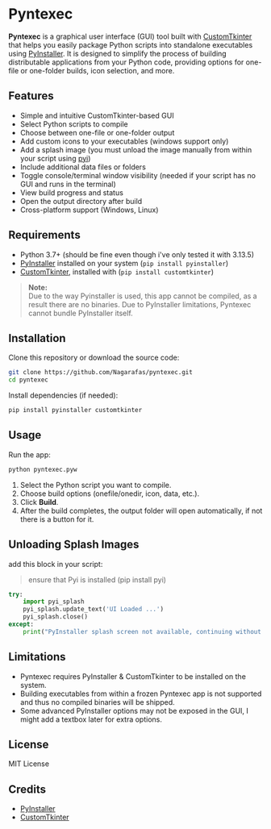 # Pyntexec

**Pyntexec** is a graphical user interface (GUI) tool built with [CustomTkinter](https://customtkinter.tomschimansky.com/) that helps you easily package Python scripts into standalone executables using [PyInstaller](https://pyinstaller.org/). It is designed to simplify the process of building distributable applications from your Python code, providing options for one-file or one-folder builds, icon selection, and more.

## Features

- Simple and intuitive CustomTkinter-based GUI
- Select Python scripts to compile
- Choose between one-file or one-folder output
- Add custom icons to your executables (windows support only)
- Add a splash image (you must unload the image manually from within your script using [pyi](https://pypi.org/project/pyi/))
- Include additional data files or folders
- Toggle console/terminal window visibility (needed if your script has no GUI and runs in the terminal)
- View build progress and status
- Open the output directory after build
- Cross-platform support (Windows, Linux)

## Requirements

- Python 3.7+ (should be fine even though i've only tested it with 3.13.5)
- [PyInstaller](https://pyinstaller.org/) installed on your system (`pip install pyinstaller`)
- [CustomTkinter](https://customtkinter.tomschimansky.com/), installed with (`pip install customtkinter`)

> **Note:**  
> Due to the way Pyinstaller is used, this app cannot be compiled, as a result there are no binaries.
> Due to PyInstaller limitations, Pyntexec cannot bundle PyInstaller itself.

## Installation

Clone this repository or download the source code:

```sh
git clone https://github.com/Nagarafas/pyntexec.git
cd pyntexec
```

Install dependencies (if needed):

```sh
pip install pyinstaller customtkinter

```

## Usage

Run the app:

```sh
python pyntexec.pyw
```

1. Select the Python script you want to compile.
2. Choose build options (onefile/onedir, icon, data, etc.).
3. Click **Build**.
4. After the build completes, the output folder will open automatically, if not there is a button for it.

## Unloading Splash Images

add this block in your script:
>ensure that Pyi is installed (pip install pyi)

```python
try:
    import pyi_splash
    pyi_splash.update_text('UI Loaded ...')
    pyi_splash.close()
except:
    print("PyInstaller splash screen not available, continuing without it.")
``` 

## Limitations

- Pyntexec requires PyInstaller & CustomTkinter to be installed on the system.
- Building executables from within a frozen Pyntexec app is not supported and thus no compiled binaries will be shipped.
- Some advanced PyInstaller options may not be exposed in the GUI, I might add a textbox later for extra options.

## License

MIT License

## Credits

- [PyInstaller](https://pyinstaller.org/)
- [CustomTkinter](https://customtkinter.tomschimansky.com/)